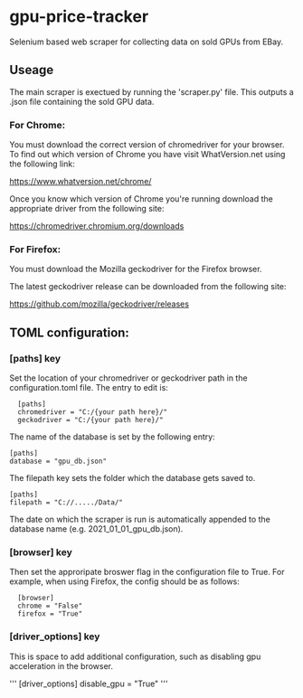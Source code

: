 # gpu-price-tracker
Selenium based web scraper for collecting data on sold GPUs from EBay.

## Useage

The main scraper is exectued by running the 'scraper.py' file. This outputs a .json file containing the sold GPU data.

### For Chrome:

You must download the correct version of chromedriver for your browser. To find out which version of Chrome you have visit WhatVersion.net using the following link:

https://www.whatversion.net/chrome/

Once you know which version of Chrome you're running download the appropriate driver from the following site:

https://chromedriver.chromium.org/downloads

### For Firefox:

You must download the Mozilla geckodriver for the Firefox browser. 

The latest geckodriver release can be downloaded from the following site:

https://github.com/mozilla/geckodriver/releases

## TOML configuration:

### [paths] key


Set the location of your chromedriver or geckodriver path in the configuration.toml file. The entry to edit is:

```
  [paths]
  chromedriver = "C:/{your path here}/"
  geckodriver = "C:/{your path here}/"
```

The name of the database is set by the following entry:
```
[paths]
database = "gpu_db.json"
```

The filepath key sets the folder which the database gets saved to.
```
[paths]
filepath = "C://...../Data/"
```

The date on which the scraper is run is automatically appended to the database name (e.g. 2021_01_01_gpu_db.json). 

### [browser] key

Then set the approripate broswer flag in the configuration file to True. For example, when using Firefox, the config should be as follows:

```
  [browser]
  chrome = "False"
  firefox = "True"
```

### [driver_options] key

This is space to add additional configuration, such as disabling gpu acceleration in the browser.

'''
[driver_options]
disable_gpu = "True"
'''


